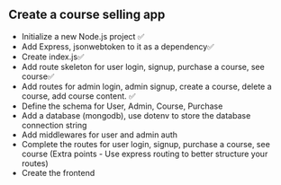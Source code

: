 ## Create a course selling app

- Initialize a new Node.js project ✅
- Add Express, jsonwebtoken to it as a dependency✅
- Create index.js✅
- Add route skeleton for user login, signup, purchase a course, see course✅
- Add routes for admin login, admin signup, create a course, delete a course, add course content. ✅
- Define the schema for User, Admin, Course, Purchase
- Add a database (mongodb), use dotenv to store the database connection string
- Add middlewares for user and admin auth
- Complete the routes for user login, signup, purchase a course, see course (Extra points - Use express routing to better structure your routes)
- Create the frontend